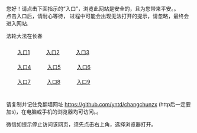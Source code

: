 您好！请点击下面指示的“入口”，浏览此网站是安全的，且为您带来平安。。 <br/>
点击入口后，请耐心等待， 过程中可能会出现无法打开的提示，请忽略，最终会进入网站. </br>

法轮大法在长春<br/>
<div style="padding:10px"><a style="margin:20px" target="_blank" href="https://dgcngjzeym7n5.cloudfront.net/2Qpsp?yvdmc" id="ccLink1" rel="nofollow">入口1</a> <a target="_blank" style="margin:20px" href="https://d2p9mae7jbbbbf.cloudfront.net/2Qpsp?vhfqstv" id="ccLink2" rel="nofollow">入口2</a> <a style="margin:20px" target="_blank" href="https://d2rqy33u9jufmi.cloudfront.net/2Qpsp?qaubr" id="ccLink3" rel="nofollow">入口3</a></div>

<div style="padding:10px" ><a style="margin:20px" target="_blank" href="https://dgcngjzeym7n5.cloudfront.net/2Qpsp?yvdmc" id="ccLink4" rel="nofollow">入口4</a> <a style="margin:20px" href="https://d2p9mae7jbbbbf.cloudfront.net/2Qpsp?vhfqstv" target="_blank" id="ccLink5" rel="nofollow">入口5</a> <a style="margin:20px" href="https://d2rqy33u9jufmi.cloudfront.net/2Qpsp?qaubr" target="_blank" id="ccLink6" rel="nofollow">入口6</a></div>

<div style="padding:10px"><a style="margin:20px" target="_blank" href="https://dgcngjzeym7n5.cloudfront.net/2Qpsp?yvdmc" id="ccLink7" rel="nofollow">入口7</a> <a style="margin:20px" href="https://d2p9mae7jbbbbf.cloudfront.net/2Qpsp?vhfqstv" target="_blank" id="ccLink8" rel="nofollow">入口8</a> <a style="margin:20px" target="_blank" href="https://d2rqy33u9jufmi.cloudfront.net/2Qpsp?qaubr" id="ccLink9" rel="nofollow">入口9</a></div>

<br/>



请复制并记住免翻墙网址 https://github.com/yntd/changchunzx (http后一定要加s)，在电脑或手机的浏览器均可访问。。<br/>

微信如提示停止访问该网页，须先点击右上角，选择浏览器打开。
